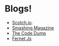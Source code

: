 Blogs!
===
- [Scotch.io](https://scotch.io).
- [Smashing Magazine](http://www.smashingmagazine.com/)
- [The Code Dump](http://www.codelord.net/)
- [Fernet Js](http://fernetjs.com/)


